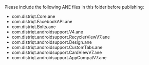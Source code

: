 Please include the following ANE files in this folder before publishing:

- com.distriqt.Core.ane
- com.distriqt.FacebookAPI.ane
- com.distriqt.Bolts.ane
- com.distriqt.androidsupport.V4.ane
- com.distriqt.androidsupport.RecyclerViewV7.ane
- com.distriqt.androidsupport.Design.ane
- com.distriqt.androidsupport.CustomTabs.ane
- com.distriqt.androidsupport.CardViewV7.ane
- com.distriqt.androidsupport.AppCompatV7.ane
